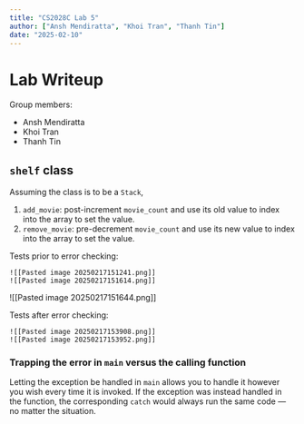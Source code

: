 ```yaml
---
title: "CS2028C Lab 5"
author: ["Ansh Mendiratta", "Khoi Tran", "Thanh Tin"]
date: "2025-02-10"
---
```

# Lab Writeup
Group members:

- Ansh Mendiratta
- Khoi Tran
- Thanh Tin

## `shelf` class
Assuming the class is to be a `Stack`,

1. `add_movie`: post-increment `movie_count` and use its old value to index into the array to set the value.
1. `remove_movie`: pre-decrement `movie_count` and use its new value to index into the array to set the value.

Tests prior to error checking:

```image-layout-a
![[Pasted image 20250217151241.png]]
![[Pasted image 20250217151614.png]]
```
![[Pasted image 20250217151644.png]]

Tests after error checking:
```image-layout-a
![[Pasted image 20250217153908.png]]
![[Pasted image 20250217153952.png]]
```

### Trapping the error in `main` versus the calling function
Letting the exception be handled in `main` allows you to handle it however you wish every time it is invoked. If the exception was instead handled in the function, the corresponding `catch` would always run the same code — no matter the situation.